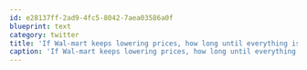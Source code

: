 ```yaml
---
id: e28137ff-2ad9-4fc5-8042-7aea03586a0f
blueprint: text
category: twitter
title: 'If Wal-mart keeps lowering prices, how long until everything is free?'
caption: 'If Wal-mart keeps lowering prices, how long until everything is free?'
---
```

